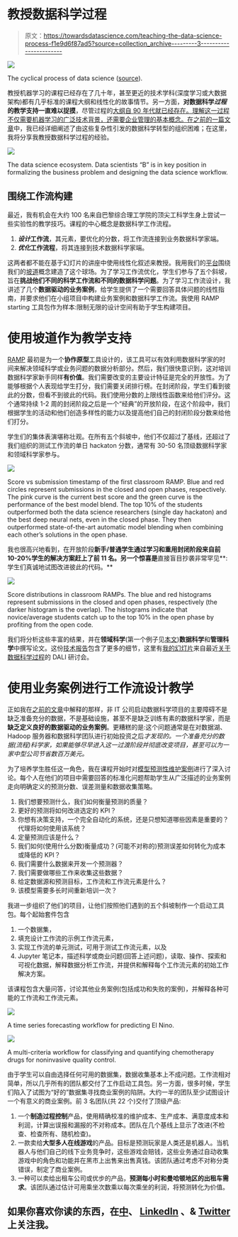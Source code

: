 # 教授数据科学过程

> 原文：<https://towardsdatascience.com/teaching-the-data-science-process-f1e9d6f87ad5?source=collection_archive---------3----------------------->

![](img/f4715853f622f86de93bb33d96925eab.png)

The cyclical process of data science ([source](http://datascience.ibm.com/blog/finding-the-user-in-data-science/)).

教授机器学习的课程已经存在了几十年，甚至更近的技术学科(深度学习或大数据架构)都有几乎标准的课程大纲和线性化的故事情节。另一方面，**对数据科学*过程*的教学支持一直难以捉摸**，尽管过程的[大纲自 90 年代就已经存在。理解这一过程不仅需要机器学习的广泛技术背景，还需要企业管理的基本概念。在之前的一篇文章](https://en.wikipedia.org/wiki/Cross_Industry_Standard_Process_for_Data_Mining)中，我已经详细阐述了由这些复杂性引发的数据科学转型的组织困难；在这里，我将分享我教授数据科学过程的经验。

![](img/ba9c0cade0ba1c3b5974cf7d86136877.png)

The data science ecosystem. Data scientists “B” is in key position in formalizing the business problem and designing the data science workflow.

## 围绕工作流构建

最近，我有机会在大约 100 名来自巴黎综合理工学院的顶尖工科学生身上尝试一些实验性的教学技巧。课程的中心概念是数据科学工作流程。

1.  ***设计*工作流**，其元素，要优化的分数，将工作流连接到业务数据科学家端。
2.  ***优化*工作流程**，将其连接到技术数据科学家端。

这两者都不能在基于幻灯片的讲座中使用线性化叙述来教授。我用我们的[平台](http://www.ramp.studio)围绕我们的[坡道](https://drive.google.com/file/d/0BzwKr6zuOkdRNmQ0Q3djMTBzY2s/view?usp=sharing)概念建造了这个球场。为了学习工作流优化，学生们参与了五个斜坡，旨在**挑战他们不同的科学工作流和不同的数据科学问题**。为了学习工作流设计，我讲述了几个**数据驱动的业务案例**，给学生提供了一个需要回答具体问题的线性指南，并要求他们在小组项目中构建业务案例和数据科学工作流。我使用 RAMP starting 工具包作为样本:限制无限的设计空间有助于学生构建项目。

# 使用坡道作为教学支持

[RAMP](https://drive.google.com/file/d/0BzwKr6zuOkdRNmQ0Q3djMTBzY2s/view) 最初是为一个**协作原型**工具设计的，该工具可以有效利用数据科学家的时间来解决领域科学或业务问题的数据分析部分。然后，我们很快意识到，这对培训数据科学家新手同样**有价值**。我们需要改变的主要设计特征是完全的开放性。为了能够根据个人表现给学生打分，我们需要关闭排行榜。在封闭阶段，学生们看到彼此的分数，但看不到彼此的代码。我们使用分数的上限线性函数来给他们评分。这个通常持续 1-2 周的封闭阶段之后是一个“经典”的开放阶段，在这个阶段中，我们根据学生的活动和他们创造多样性的能力以及提高他们自己的封闭阶段分数来给他们打分。

学生们的集体表演堪称壮观。在所有五个斜坡中，他们不仅超过了基线，还超过了我们组织的测试工作流的单日 hackaton 分数，通常有 30-50 名顶级数据科学家和领域科学家参与。

![](img/4f760dab3f7ec071578a0f1afa2b8059.png)

Score vs submission timestamp of the first classroom RAMP. Blue and red circles represent submissions in the closed and open phases, respectively. The pink curve is the current best score and the green curve is the performance of the best model blend. The top 10% of the students outperformed both the data science researchers (single day hackaton) and the best deep neural nets, even in the closed phase. They then outperformed state-of-the-art automatic model blending when combining each other’s solutions in the open phase.

我也很高兴地看到，在开放阶段**新手/普通学生通过学习和重用封闭阶段来自前 10-20%学生的解决方案赶上了前 11 名。另一个惊喜是**直接盲目抄袭非常罕见**:学生们真诚地试图改进彼此的代码。**

![](img/9d49ea8fbd24f87ea716fb08f8dcd205.png)

Score distributions in classroom RAMPs. The blue and red histograms represent submissions in the closed and open phases, respectively (the darker histogram is the overlap). The histograms indicate that novice/average students catch up to the top 10% in the open phase by profiting from the open code.

我们将分析这些丰富的结果，并在**领域科学**(第一个例子见[本文](https://www.overleaf.com/read/ntrsnyvpqnsg))**数据科学**和**管理科学**中撰写论文。这份[技术报告](https://drive.google.com/file/d/0BzwKr6zuOkdRNmQ0Q3djMTBzY2s/view)包含了更多的细节，这里有[我的幻灯片](https://www.slideshare.net/balazskegl/ramp-data-challenges-with-modularization-and-code-submission)来自最近[关于数据科学过程](http://dalimeeting.org/dali2017/the-data-science-process.html)的 DALI 研讨会。

# 使用业务案例进行工作流设计教学

正如我在[之前的文章](https://medium.com/@balazskegl/the-data-science-ecosystem-industrial-edition-938582427466)中解释的那样，非 IT 公司启动数据科学项目的主要障碍不是缺乏准备充分的数据，不是基础设施，甚至不是缺乏训练有素的数据科学家，而是**缺乏定义良好的数据驱动的业务案例**。更糟糕的是:这个问题通常是在对数据湖、Hadoop 服务器和数据科学团队进行初始投资之后*才发现的。一个准备充分的数据(流程)科学家，如果能够尽早进入这一过渡阶段并彻底改变项目，甚至可以为一家中型公司节省数百万美元。*

为了培养学生胜任这一角色，我在课程开始时对[模型预测性维护案例](https://docs.google.com/document/d/1FKsnUy-nJgBd4DC1yoNQwq7y6gS27dQ5twI7HkSPWN4/edit?usp=sharing)进行了深入讨论。每个人在他们的项目中需要回答的标准化问题帮助学生从广泛描述的业务案例走向明确定义的预测分数、误差测量和数据收集策略。

1.  我们想要预测什么，我们如何衡量预测的质量？
2.  更好的预测将如何改进选定的 KPI？
3.  你想有决策支持，一个完全自动化的系统，还是只想知道哪些因素是重要的？代理将如何使用该系统？
4.  定量预测应该是什么？
5.  我们如何(使用什么分数)衡量成功？(可能不对称的)预测误差如何转化为成本或降低的 KPI？
6.  我们需要什么数据来开发一个预测器？
7.  我们需要做哪些工作来收集这些数据？
8.  给定数据源和预测目标，工作流和工作流元素是什么？
9.  该模型需要多长时间重新培训一次？

我进一步组织了他们的项目，让他们按照他们遇到的五个斜坡制作一个启动工具包。每个起始套件包含

1.  一个数据集，
2.  填充设计工作流的示例工作流元素，
3.  实现工作流的单元测试，可用于测试工作流元素，以及
4.  Jupyter 笔记本，描述科学或商业问题(回答上述问题)，读取、操作、探索和可视化数据，解释数据分析工作流，并提供和解释每个工作流元素的初始工作解决方案。

该课程包含大量问答，讨论其他业务案例(包括成功和失败的案例)，并解释各种可能的工作流和工作流元素。

![](img/3189f82a878719fc4935749ba0f756a0.png)

A time series forecasting workflow for predicting El Nino.

![](img/862e465d82ad0eade21336955f03dd03.png)

A multi-criteria workflow for classifying and quantifying chemotherapy drugs for noninvasive quality control.

由于学生可以自由选择任何可用的数据集，数据收集基本上不成问题。工作流相对简单，所以几乎所有的团队都交付了工作启动工具包。另一方面，很多时候，学生们陷入了试图为“好的”数据集寻找商业案例的陷阱。大约一半的团队至少试图设计一个有意义的商业案例。前 3 名团队(共 22 个)交付了顶级产品:

1.  一个**制造过程控制**产品，使用精确校准的维护成本、生产成本、满意度成本和利润，计算出误报和漏报的不对称成本。团队在几个基线上显示了改进(不检查、检查所有、随机检查)。
2.  一款卖给**大型多人在线游戏**的产品。目标是预测玩家是人类还是机器人。当机器人与他们自己的线下业务竞争时，这些游戏会赔钱，这些业务通过自动收集游戏中的角色和功能并在黑市上出售来出售真钱。该团队通过考虑不对称分类错误，制定了商业案例。
3.  一种可以卖给出租车公司或优步的产品，**预测每小时和曼哈顿地区的出租车需求**。该团队通过估计可用乘坐次数乘以每次乘坐的利润，将预测转化为价值。

## 如果你喜欢你读的东西，在[中](https://medium.com/@balazskegl)、 [LinkedIn](https://www.linkedin.com/in/balazskegl/) 、& [Twitter](https://twitter.com/balazskegl) 上关注我。
